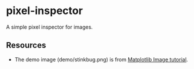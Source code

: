# pixel-inspector
A simple pixel inspector for images.

## Resources
* The demo image (demo/stinkbug.png) is from [Matplotlib Image tutorial](https://matplotlib.org/2.0.0/_images/stinkbug.png).